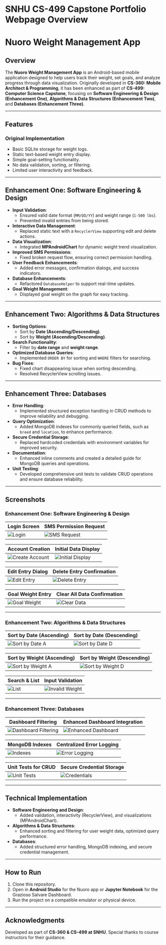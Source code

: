 # SNHU CS-499 Capstone Portfolio Webpage Overview

# Nuoro Weight Management App

## Overview
The **Nuoro Weight Management App** is an Android-based mobile application designed to help users track their weight, set goals, and analyze progress through data visualization. Originally developed in **CS-360: Mobile Architect & Programming**, it has been enhanced as part of **CS-499: Computer Science Capstone**, focusing on **Software Engineering & Design (Enhancement One)**, **Algorithms & Data Structures (Enhancement Two)**, and **Databases (Enhancement Three)**.

---

## Features

### **Original Implementation**
- Basic SQLite storage for weight logs.
- Static text-based weight entry display.
- Simple goal-setting functionality.
- No data validation, sorting, or filtering.
- Limited user interactivity and feedback.

---

## **Enhancement One: Software Engineering & Design**
- **Input Validation**:
  - Ensured valid date format (`MM/DD/YY`) and weight range (`1-500 lbs`).
  - Prevented invalid entries from being stored.
- **Interactive Data Management**:
  - Replaced static text with a `RecyclerView` supporting edit and delete actions.
- **Data Visualization**:
  - Integrated **MPAndroidChart** for dynamic weight trend visualization.
- **Improved SMS Permissions**:
  - Fixed broken request flow, ensuring correct permission handling.
- **User Feedback Enhancements**:
  - Added error messages, confirmation dialogs, and success indicators.
- **Database Enhancements**:
  - Refactored `DatabaseHelper` to support real-time updates.
- **Goal Weight Management**:
  - Displayed goal weight on the graph for easy tracking.

---

## **Enhancement Two: Algorithms & Data Structures**
- **Sorting Options**:
  - Sort by **Date (Ascending/Descending)**.
  - Sort by **Weight (Ascending/Descending)**.
- **Search Functionality**:
  - Filter by **date range** and **weight range**.
- **Optimized Database Queries**:
  - Implemented `ORDER BY` for sorting and `WHERE` filters for searching.
- **Bug Fixes**:
  - Fixed chart disappearing issue when sorting descending.
  - Resolved RecyclerView scrolling issues.

---

## **Enhancement Three: Databases**
- **Error Handling**:
  - Implemented structured exception handling in CRUD methods to improve reliability and debugging.
- **Query Optimization**:
  - Added MongoDB indexes for commonly queried fields, such as `breed` and `location`, to enhance performance.
- **Secure Credential Storage**:
  - Replaced hardcoded credentials with environment variables for improved security.
- **Documentation**:
  - Enhanced inline comments and created a detailed guide for MongoDB queries and operations.
- **Unit Testing**:
  - Developed comprehensive unit tests to validate CRUD operations and ensure database reliability.

---

## **Screenshots**

### **Enhancement One: Software Engineering & Design**
| Login Screen | SMS Permission Request |
|-------------|-----------------------|
| ![Login](images/Login%20Page.png) | ![SMS Request](images/SMS%20Request.png) |

| Account Creation | Initial Data Display |
|----------------|---------------------|
| ![Create Account](images/Create%20Account%20Popup.png) | ![Initial Display](images/DataDisplayInitial.png) |

| Edit Entry Dialog | Delete Entry Confirmation |
|------------------|-------------------------|
| ![Edit Entry](images/Edit%20Entry.png) | ![Delete Entry](images/Delete%20Entry.png) |

| Goal Weight Entry | Clear All Data Confirmation |
|------------------|---------------------------|
| ![Goal Weight](images/Goal%20Weight.png) | ![Clear Data](images/Clear%20All%20Data.png) |

---

### **Enhancement Two: Algorithms & Data Structures**
| Sort by Date (Ascending) | Sort by Date (Descending) |
|--------------------------|--------------------------|
| ![Sort by Date A](images/Sort%20by%20Date%20A.png) | ![Sort by Date D](images/Sort%20by%20Date%20D.png) |

| Sort by Weight (Ascending) | Sort by Weight (Descending) |
|----------------------------|----------------------------|
| ![Sort by Weight A](images/Sort%20by%20Weight%20A.png) | ![Sort by Weight D](images/Sort%20by%20Weight%20D.png) |

| Search & List | Input Validation |
|--------------|-----------------|
| ![List](images/List.png) | ![Invalid Weight](images/Invalid%20Weight%20Dialog.png) |

---

### **Enhancement Three: Databases**
| Dashboard Filtering | Enhanced Dashboard Integration |
|----------------------|------------------------------|
| ![Dashboard Filtering](images/enhancement3/Dash_Filter.png) | ![Enhanced Dashboard](images/enhancement3/Dash_Modules.png) |

| MongoDB Indexes | Centralized Error Logging |
|-----------------|--------------------------|
| ![Indexes](images/enhancement3/Indexes.png) | ![Error Logging](images/enhancement3/Log.png) |

| Unit Tests for CRUD | Secure Credential Storage |
|--------------------|---------------------------|
| ![Unit Tests](images/enhancement3/Test_Crud.png) | ![Credentials](images/enhancement3/User_Pass.png) |

---

## **Technical Implementation**
- **Software Engineering and Design**:
  - Added validation, interactivity (RecyclerView), and visualizations (MPAndroidChart).
- **Algorithms & Data Structures**:
  - Enhanced sorting and filtering for user weight data, optimized query performance.
- **Databases**:
  - Added structured error handling, MongoDB indexing, and secure credential management.

---

## **How to Run**
1. Clone this repository.
2. Open in **Android Studio** for the Nuoro app or **Jupyter Notebook** for the Grazioso Salvare Dashboard.
3. Run the project on a compatible emulator or physical device.

---

## **Acknowledgments**
Developed as part of **CS-360 & CS-499 at SNHU**. Special thanks to course instructors for their guidance.
